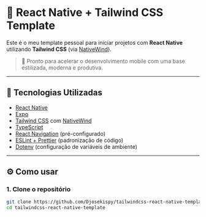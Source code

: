 # 📱 React Native + Tailwind CSS Template

Este é o meu template pessoal para iniciar projetos com **React Native** utilizando **Tailwind CSS** (via [NativeWind](https://www.nativewind.dev/)).

> 🚀 Pronto para acelerar o desenvolvimento mobile com uma base estilizada, moderna e produtiva.

---

## 🧰 Tecnologias Utilizadas

- [React Native](https://reactnative.dev/)
- [Expo](https://expo.dev/)
- [Tailwind CSS](https://tailwindcss.com/) com [NativeWind](https://www.nativewind.dev/)
- [TypeScript](https://www.typescriptlang.org/)
- [React Navigation](https://reactnavigation.org/) (pré-configurado)
- [ESLint + Prettier](https://eslint.org/) (padronização de código)
- [Dotenv](https://www.npmjs.com/package/react-native-dotenv) (configuração de variáveis de ambiente)

---

## ⚙️ Como usar

### 1. Clone o repositório

```bash
git clone https://github.com/Djosekispy/tailwindcss-react-native-template.git
cd tailwindcss-react-native-template
